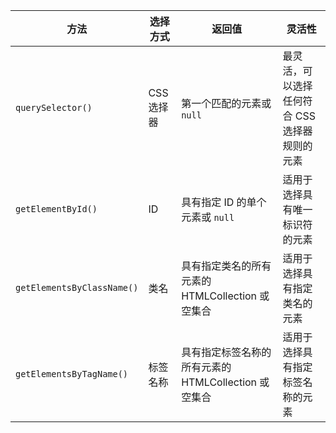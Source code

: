| 方法                   | 选择方式                            | 返回值                                        | 灵活性                               |
|-----------------------|------------------------------------|----------------------------------------------|---------------------------------------|
| `querySelector()`     | CSS 选择器                          | 第一个匹配的元素或 `null`                   | 最灵活，可以选择任何符合 CSS 选择器规则的元素 |
| `getElementById()`    | ID                                 | 具有指定 ID 的单个元素或 `null`             | 适用于选择具有唯一标识符的元素                |
| `getElementsByClassName()` | 类名                           | 具有指定类名的所有元素的 HTMLCollection 或空集合 | 适用于选择具有指定类名的元素                    |
| `getElementsByTagName()`  | 标签名称                       | 具有指定标签名称的所有元素的 HTMLCollection 或空集合 | 适用于选择具有指定标签名称的元素                |

